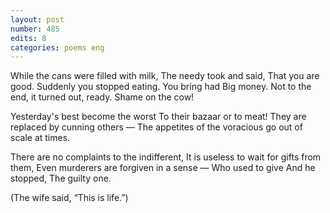```yaml
---
layout: post
number: 485
edits: 8
categories: poems eng
---
```


While the cans were filled with milk, 
The needy took and said, 
That you are good.
Suddenly you stopped eating.
You bring had
Big money.
Not to the end, it turned out, ready.
Shame on the cow!

Yesterday's best become the worst
To their bazaar or to meat!
They are replaced by cunning others —
The appetites of the voracious go out of scale at times.

There are no complaints to the indifferent,
It is useless to wait for gifts from them,
Even murderers are forgiven in a sense —
Who used to give
And he stopped, 
The guilty one.

(The wife said, “This is life.”)
